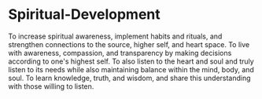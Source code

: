 # Spiritual-Development
To increase spiritual awareness, implement habits and rituals, and strengthen connections to the source, higher self, and heart space. To live with awareness, compassion, and transparency by making decisions according to one's highest self. To also listen to the heart and soul and truly listen to its needs while also maintaining balance within the mind, body, and soul. To learn knowledge, truth, and wisdom, and share this understanding with those willing to listen. 
